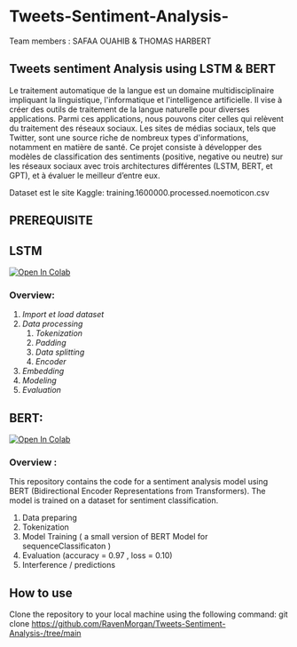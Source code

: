 # Tweets-Sentiment-Analysis-
Team members : SAFAA OUAHIB & THOMAS HARBERT

## Tweets sentiment Analysis using LSTM & BERT

Le traitement automatique de la langue est un domaine multidisciplinaire impliquant la
linguistique, l'informatique et l'intelligence artificielle. Il vise à créer des outils de traitement de
la langue naturelle pour diverses applications. Parmi ces applications, nous pouvons citer celles
qui relèvent du traitement des réseaux sociaux. Les sites de médias sociaux, tels que Twitter,
sont une source riche de nombreux types d'informations, notamment en matière de santé.
Ce projet consiste à développer des modèles de classification des sentiments (positive, negative
ou neutre) sur les réseaux sociaux avec trois architectures différentes (LSTM, BERT, et GPT),
et à évaluer le meilleur d’entre eux.

Dataset est le site Kaggle:
training.1600000.processed.noemoticon.csv

## PREREQUISITE


## LSTM

[![Open In Colab](https://colab.research.google.com/assets/colab-badge.svg)](https://colab.research.google.com/github/RavenMorgan/Tweets-Sentiment-Analysis-/blob/main/Sentiments_Analysis_with_LSTM_Model.ipynb)

### Overview: 
1) *Import et load dataset*
2) *Data processing*
    1) *Tokenization*
    2) *Padding*
    3) *Data splitting*
    4) *Encoder*
7) *Embedding*
8) *Modeling*
9) *Evaluation*
   
## BERT: 

[![Open In Colab](https://colab.research.google.com/assets/colab-badge.svg)](https://colab.research.google.com/github/RavenMorgan/Tweets-Sentiment-Analysis-/blob/main/Sentiments_Analysis_with_BERT_Model.ipynb)
### Overview : 

This repository contains the code for a sentiment analysis model using BERT (Bidirectional Encoder Representations from Transformers). The model is trained on a dataset for sentiment classification.

1) Data preparing 
2) Tokenization
3) Model Training ( a small version of BERT Model  for sequenceClassificaton )
4) Evaluation (accuracy = 0.97 , loss = 0.10)
5) Interference / predictions

## How to use
Clone the repository to your local machine using the following command:
git clone https://github.com/RavenMorgan/Tweets-Sentiment-Analysis-/tree/main
